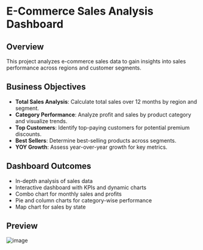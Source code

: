
# E-Commerce Sales Analysis Dashboard

## Overview
This project analyzes e-commerce sales data to gain insights into sales performance across regions and customer segments.

## Business Objectives
- **Total Sales Analysis**: Calculate total sales over 12 months by region and segment.
- **Category Performance**: Analyze profit and sales by product category and visualize trends.
- **Top Customers**: Identify top-paying customers for potential premium discounts.
- **Best Sellers**: Determine best-selling products across segments.
- **YOY Growth**: Assess year-over-year growth for key metrics.

## Dashboard Outcomes
- In-depth analysis of sales data
- Interactive dashboard with KPIs and dynamic charts
- Combo chart for monthly sales and profits
- Pie and column charts for category-wise performance
- Map chart for sales by state

## Preview
![image](https://github.com/user-attachments/assets/428db111-69b9-412a-a5f2-baf380229b1f)

